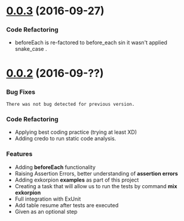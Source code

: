 <a name="0.0.3"></a>
# [0.0.3](https://github.com/wesovilabs/exkorpion/compare/0.0.2...0.0.3) (2016-09-27)

### Code Refactoring
- beforeEach is re-factored to before_each sin it wasn't applied snake_case .

<a name="0.0.2"></a>
# [0.0.2](https://github.com/wesovilabs/exkorpion/compare/0.0.1...0.0.2) (2016-09-??)


### Bug Fixes
	There was not bug detected for previous version.

### Code Refactoring
- Applying best coding practice (trying at least XD)
- Adding credo to run static code analysis.


### Features
- Adding **beforeEach** functionality
- Raising Assertion Errors, better understanding of **assertion errors**
- Adding exkorpion **examples** as part of this project
- Creating a task that will allow us to run the tests by command **mix exkorpion**
- Full integration with ExUnit
- Add table resume after tests are executed
- Given as an optional step

